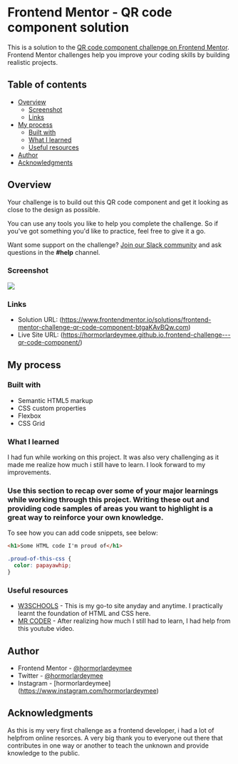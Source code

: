 # Frontend Mentor - QR code component solution

This is a solution to the [QR code component challenge on Frontend Mentor](https://www.frontendmentor.io/challenges/qr-code-component-iux_sIO_H). Frontend Mentor challenges help you improve your coding skills by building realistic projects. 

## Table of contents

- [Overview](#overview)
  - [Screenshot](#screenshot)
  - [Links](#links)
- [My process](#my-process)
  - [Built with](#built-with)
  - [What I learned](#what-i-learned)
  - [Useful resources](#useful-resources)
- [Author](#author)
- [Acknowledgments](#acknowledgments)


## Overview

Your challenge is to build out this QR code component and get it looking as close to the design as possible.

You can use any tools you like to help you complete the challenge. So if you've got something you'd like to practice, feel free to give it a go.

Want some support on the challenge? [Join our Slack community](https://www.frontendmentor.io/slack) and ask questions in the **#help** channel.


### Screenshot

![](./images/Screenshot.png)


### Links

- Solution URL: (https://www.frontendmentor.io/solutions/frontend-mentor-challenge-qr-code-component-btgaKAvBQw.com)
- Live Site URL: (https://hormorlardeymee.github.io.frontend-challenge---qr-code-component/)

## My process

### Built with

- Semantic HTML5 markup
- CSS custom properties
- Flexbox
- CSS Grid

### What I learned
I had fun while working on this project. It was also very challenging as it made me realize how much i still have to learn. I look forward to my improvements.

### Use this section to recap over some of your major learnings while working through this project. Writing these out and providing code samples of areas you want to highlight is a great way to reinforce your own knowledge.

To see how you can add code snippets, see below:

```html
<h1>Some HTML code I'm proud of</h1>
```
```css
.proud-of-this-css {
  color: papayawhip;
}
```

### Useful resources

- [W3SCHOOLS](https://www.w3schools.com) - This is my  go-to site anyday and anytime. I practically learnt the foundation of HTML and CSS here.
- [MR CODER](https://youtu.be/5BBYPntB-GY) - After realizing how much I still had to learn, I had help from this youtube video. 


## Author

- Frontend Mentor - [@hormorlardeymee](https://www.frontendmentor.io/profile/hormorlardeymee)
- Twitter - [@hormorlardeymee](https://www.twitter.com/hormorlardeymee)
- Instagram - [hormorlardeymee] (https://www.instagram.com/hormorlardeymee)


## Acknowledgments

As this is my very first challenge as a frontend developer, i had a lot of helpfrom online resorces. A very big thank you to everyone out there that contributes in one way or another to teach the unknown and provide knowledge to the public.